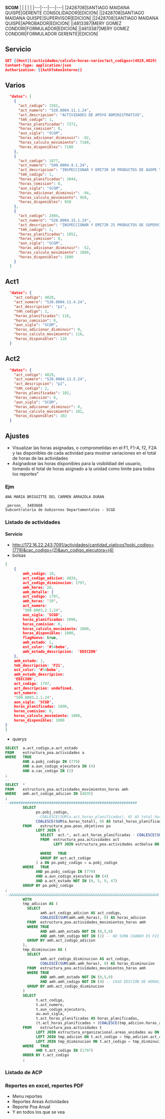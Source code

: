 **SCGM**
|   |   |   |   |
|---|---|---|---|
|2428708|SANTIAGO MAIDANA QUISPE|GERENTE CONSOLIDADOR|EDICION|
||2428708|SANTIAGO MAIDANA QUISPE|SUPERVISOR|EDICION|
||2428708|SANTIAGO MAIDANA QUISPE|APROBADOR|EDICION|
||4813387|MERY GOMEZ CONDORI|FORMULADOR|EDICION|
||4813387|MERY GOMEZ CONDORI|FORMULADOR GERENTE|EDICION|
## Servicio
```json
GET {{Host}}/actividades/calculo-horas-varios?act_codigos=(4828,4829)
Content-Type: application/json
Authorization: {{AuthTokenInterno}}
```
## Varios
```json
  "datos": [
    {
      "act_codigo": 1581,
      "act_numero": "520.0004.11.1.24",
      "act_descripcion": "ACTIVIDADES DE APOYO ADMINISTRATIVO",
      "tmh_codigo": 1,
      "horas_planificadas": 7272,
      "horas_comision": 0,
      "aun_sigla": "SCGM",
      "horas_adicionar_disminuir": -92,
      "horas_calculo_movimiento": 7180,
      "horas_disponibles": 7180
    },
    {
      "act_codigo": 1877,
      "act_numero": "500.0004.9.1.24",
      "act_descripcion": "INSPECCIONAR Y EMITIR 10 PRODUCTOS DE AUOPE Y SEGU AUOPE",
      "tmh_codigo": 1,
      "horas_planificadas": 1044,
      "horas_comision": 0,
      "aun_sigla": "SCGM",
      "horas_adicionar_disminuir": -94,
      "horas_calculo_movimiento": 950,
      "horas_disponibles": 950
    },
    {
      "act_codigo": 2404,
      "act_numero": "520.0004.15.1.24",
      "act_descripcion": "INSPECCIONAR Y EMITIR 25 PRODUCTOS DE SUPERVISIÓN",
      "tmh_codigo": 1,
      "horas_planificadas": 1852,
      "horas_comision": 0,
      "aun_sigla": "SCGM",
      "horas_adicionar_disminuir": -52,
      "horas_calculo_movimiento": 1800,
      "horas_disponibles": 1800
    }
  ]
```
## Act1
```json
  "datos": {
    "act_codigo": 4828,
    "act_numero": "520.0004.11.4.24",
    "act_descripcion": "p1",
    "tmh_codigo": 2,
    "horas_planificadas": 116,
    "horas_comision": 0,
    "aun_sigla": "SCGM",
    "horas_adicionar_disminuir": 0,
    "horas_calculo_movimiento": 116,
    "horas_disponibles": 116
  }
```
## Act2
```json
  "datos": {
    "act_codigo": 4829,
    "act_numero": "520.0004.11.5.24",
    "act_descripcion": "p2",
    "tmh_codigo": 2,
    "horas_planificadas": 102,
    "horas_comision": 0,
    "aun_sigla": "SCGM",
    "horas_adicionar_disminuir": 0,
    "horas_calculo_movimiento": 102,
    "horas_disponibles": 102
  }
```
## Ajustes
- Visualizar las horas asignadas, o comprometidas en el F1, F1-A, f2, F2A y las disponibles de cada actividad para mostrar variaciones en el total de horas de las actividades
- Asignadose las horas disponibles para la visibildiad del usuario, tomando el total de horas asignado a la unidad como limite para todos los reportes"
### Ejm
```
ANA MARIA BRIGGITTE DEL CARMEN ARRAZOLA DURAN

_person_  3403668
Subcontraloría de Gobiernos Departamentales - SCGD
```
### Listado  de actividades
#### Servicio
- http://172.16.22.243:7091/actividades/cantidad_viaticos?pobj_codigo=(779)&cac_codigo=(2)&aun_codigo_ejecutora=(4)
- bolsas
```json
[  
	{  
		amh_codigo: 10,  
		act_codigo_adicion: 4834,  
		act_codigo_disminucion: 1797,  
		amh_horas: 20,  
		amh_detalle: {  
		act_codigo: 1797,  
		amh_horas: '20',  
		act_numero:  
		'500.0003.2.1.24',  
		aun_sigla: 'SCGD',  
		horas_planificadas: 1090,  
		horas_comision: 0,  
		horas_calculo_movimiento: 1000,  
		horas_disponibles: 1000,  
		flagNuevo: true,  
		amh_estado: 1,  
		est_color: '#54bebe',  
		amh_estado_descripcion:  'EDICION'  
	},  
	amh_estado: 1,  
	tmh_descripcion: 'F21',  
	est_color: '#54bebe',  
	amh_estado_descripcion:  
	'EDICION',  
	act_codigo: 1797,  
	act_descripcion: undefined,  
	act_numero:  
	'500.0003.2.1.24',  
	aun_sigla: 'SCGD',  
	horas_planificadas: 1090,  
	horas_comision: 0,  
	horas_calculo_movimiento: 1000,  
	horas_disponibles: 1000  
}  
]
```
- querys
```sql
SELECT 	a.act_codigo,a.act_estado  
FROM 	estructura_poa.actividades a 
WHERE 	TRUE
		AND a.pobj_codigo IN (779)
		AND a.aun_codigo_ejecutora IN (4)
		AND a.cac_codigo IN (2)
;
--
SELECT 	*
FROM 	estructura_poa.actividades_movimientos_horas amh 
WHERE 	amh.act_codigo_adicion IN (4835)
;
--##########################################################
        SELECT
              po.pobj_codigo,
              --COALESCE(SUM(a.act_horas_planificadas), 0) AS total_horas_planificadas,
              COALESCE(SUM(a.horas_total), 0) AS total_horas_planificadas
        FROM    estructura_poa.poas_objetivos po
              LEFT JOIN (
                SELECT  act.*, act.act_horas_planificadas - COALESCE(SUM(actbolsa.act_horas_planificadas), 0) AS horas_total
                FROM  estructura_poa.actividades act
                      LEFT JOIN estructura_poa.actividades actbolsa ON act.act_codigo = actbolsa.act_codigo_bolsa
                                                                        AND actbolsa.act_estado NOT IN (0, 9, 46, 47)
                WHERE   TRUE
                GROUP BY act.act_codigo
              ) a ON po.pobj_codigo = a.pobj_codigo
        WHERE   TRUE
              AND po.pobj_codigo IN (779)
              AND a.aun_codigo_ejecutora IN (4)
              AND a.act_estado NOT IN (0, 5, 9, 47)
        GROUP BY po.pobj_codigo
;
--&&&&&&&&&&&&&&&&&&&&&&&&&&&&&&&&&&&&&&&&&&&&&&&&&&&&&&&&&&&&&&&&&&&6
        WITH
        tmp_adicion AS (
          SELECT
                amh.act_codigo_adicion AS act_codigo,
                COALESCE(SUM(amh.amh_horas), 0) AS horas_adicion
          FROM  estructura_poa.actividades_movimientos_horas amh
          WHERE TRUE
                AND amh.amh_estado NOT IN (0,5,9)
                AND amh.tmh_codigo NOT IN (1) -- NO SUMA CUANDO ES F21
          GROUP BY amh.act_codigo_adicion
        ),
        tmp_disminucion AS (
          SELECT
                amh.act_codigo_disminucion AS act_codigo,
                COALESCE(SUM(amh.amh_horas), 0) AS horas_disminucion
          FROM  estructura_poa.actividades_movimientos_horas amh
          WHERE TRUE
                AND amh.amh_estado NOT IN (0,5,9)
                AND amh.amh_codigo NOT IN (9) -- CASO EDICIÓN DE HORAS, NO TOMAR EN CUENTA
          GROUP BY amh.act_codigo_disminucion
        )
        SELECT
              t.act_codigo,
              t.act_numero,
              t.aun_codigo_ejecutora,
              au.aun_sigla,
              t.act_horas_planificadas AS horas_planificadas,
              (t.act_horas_planificadas + (COALESCE(tmp_adicion.horas_adicion, 0) - COALESCE(tmp_disminucion.horas_disminucion, 0)))::INT AS horas_calculo_movimiento
        FROM    estructura_poa.actividades t
              LEFT JOIN estructura_organizacional.areas_unidades au ON t.aun_codigo_ejecutora = au.aun_codigo
              LEFT JOIN tmp_adicion ON t.act_codigo = tmp_adicion.act_codigo
              LEFT JOIN tmp_disminucion ON t.act_codigo = tmp_disminucion.act_codigo
        WHERE   TRUE
              AND t.act_codigo IN (1797)
        ORDER BY t.act_codigo
        ;

```
### Listado de ACP
### Reportes en excel, reportes PDF
- Menu reportes
- Reportes Areas Actividades
- Reporte Poa Anual
- Y en todos los que se vea
